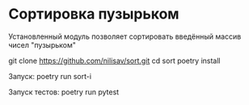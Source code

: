 # Сортировка пузырьком
Установленный модуль позволяет сортировать введённый массив чисел "пузырьком"

git clone https://github.com/nilisav/sort.git
cd sort
poetry install

Запуск:
poetry run sort-i

Запуск тестов:
poetry run pytest
